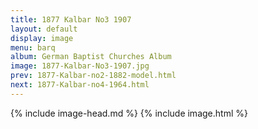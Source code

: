 ```yaml
---
title: 1877 Kalbar No3 1907
layout: default
display: image
menu: barq
album: German Baptist Churches Album
image: 1877-Kalbar-No3-1907.jpg
prev: 1877-Kalbar-no2-1882-model.html
next: 1877-Kalbar-no4-1964.html
---
```

{% include image-head.md %}
{% include image.html %}